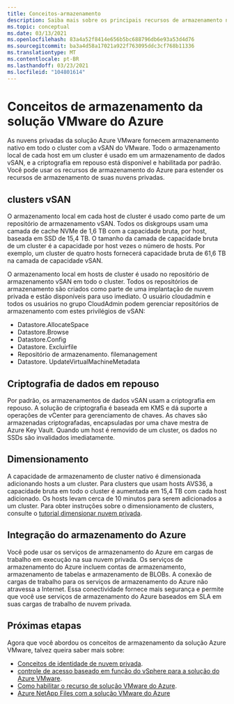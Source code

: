```yaml
---
title: Conceitos-armazenamento
description: Saiba mais sobre os principais recursos de armazenamento nas nuvens privadas da solução Azure VMware.
ms.topic: conceptual
ms.date: 03/13/2021
ms.openlocfilehash: 83a4a52f8414e656b5bc688796db6e93a53d4d76
ms.sourcegitcommit: ba3a4d58a17021a922f763095ddc3cf768b11336
ms.translationtype: MT
ms.contentlocale: pt-BR
ms.lasthandoff: 03/23/2021
ms.locfileid: "104801614"
---
```

#  <a name="azure-vmware-solution-storage-concepts"></a>Conceitos de armazenamento da solução VMware do Azure

As nuvens privadas da solução Azure VMware fornecem armazenamento nativo em todo o cluster com a vSAN do VMware. Todo o armazenamento local de cada host em um cluster é usado em um armazenamento de dados vSAN, e a criptografia em repouso está disponível e habilitada por padrão. Você pode usar os recursos de armazenamento do Azure para estender os recursos de armazenamento de suas nuvens privadas.

## <a name="vsan-clusters"></a>clusters vSAN

O armazenamento local em cada host de cluster é usado como parte de um repositório de armazenamento vSAN. Todos os diskgroups usam uma camada de cache NVMe de 1,6 TB com a capacidade bruta, por host, baseada em SSD de 15,4 TB. O tamanho da camada de capacidade bruta de um cluster é a capacidade por host vezes o número de hosts. Por exemplo, um cluster de quatro hosts fornecerá capacidade bruta de 61,6 TB na camada de capacidade vSAN.

O armazenamento local em hosts de cluster é usado no repositório de armazenamento vSAN em todo o cluster. Todos os repositórios de armazenamento são criados como parte de uma implantação de nuvem privada e estão disponíveis para uso imediato. O usuário cloudadmin e todos os usuários no grupo CloudAdmin podem gerenciar repositórios de armazenamento com estes privilégios de vSAN:

- Datastore.AllocateSpace
- Datastore.Browse
- Datastore.Config
- Datastore. Excluirfile
- Repositório de armazenamento. filemanagement
- Datastore. UpdateVirtualMachineMetadata

## <a name="data-at-rest-encryption"></a>Criptografia de dados em repouso

Por padrão, os armazenamentos de dados vSAN usam a criptografia em repouso. A solução de criptografia é baseada em KMS e dá suporte a operações de vCenter para gerenciamento de chaves. As chaves são armazenadas criptografadas, encapsuladas por uma chave mestra de Azure Key Vault. Quando um host é removido de um cluster, os dados no SSDs são invalidados imediatamente.

## <a name="scaling"></a>Dimensionamento

A capacidade de armazenamento de cluster nativo é dimensionada adicionando hosts a um cluster. Para clusters que usam hosts AVS36, a capacidade bruta em todo o cluster é aumentada em 15,4 TB com cada host adicionado. Os hosts levam cerca de 10 minutos para serem adicionados a um cluster.  Para obter instruções sobre o dimensionamento de clusters, consulte o [tutorial dimensionar nuvem privada][tutorial-scale-private-cloud].

## <a name="azure-storage-integration"></a>Integração do armazenamento do Azure

Você pode usar os serviços de armazenamento do Azure em cargas de trabalho em execução na sua nuvem privada. Os serviços de armazenamento do Azure incluem contas de armazenamento, armazenamento de tabelas e armazenamento de BLOBs. A conexão de cargas de trabalho para os serviços de armazenamento do Azure não atravessa a Internet. Essa conectividade fornece mais segurança e permite que você use serviços de armazenamento do Azure baseados em SLA em suas cargas de trabalho de nuvem privada.

## <a name="next-steps"></a>Próximas etapas

Agora que você abordou os conceitos de armazenamento da solução Azure VMware, talvez queira saber mais sobre:

- [Conceitos de identidade de nuvem privada](concepts-identity.md).
- [controle de acesso baseado em função do vSphere para a solução do Azure VMware](concepts-identity.md).
- [Como habilitar o recurso de solução VMware do Azure](enable-azure-vmware-solution.md).
- [Azure NetApp Files com a solução VMware do Azure](netapp-files-with-azure-vmware-solution.md)

<!-- LINKS - external-->

<!-- LINKS - internal -->
[tutorial-scale-private-cloud]: ./tutorial-scale-private-cloud.md
[concepts-identity]: ./concepts-identity.md
